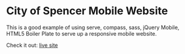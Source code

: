 # City of Spencer Mobile Website

This is a good example of using serve, compass, sass, jQuery Mobile,
HTML5 Boiler Plate to serve up a responsive mobile website.

Check it out: [live site](http://mobile.cityofspencer.com)

